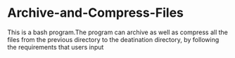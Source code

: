 # Archive-and-Compress-Files
This is a bash program.The program can archive as well as compress  all the files from the previous directory to the deatination directory, by following the requirements that users input
